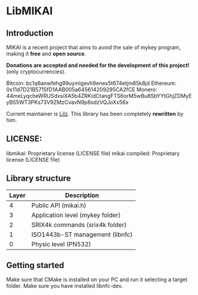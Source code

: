 # LibMIKAI

## Introduction
MIKAI is a recent project that aims to avoid the sale of mykey program, making it **free** and **open source**.

**Donations are accepted and needed for the development of this project!** (only cryptocurrencies).

Bitcoin: bc1q6anwfehg99uymlgevh9enes5t674etjm85k8jd
Ethereum: 0x11d7D21B5715fD1AAB005a645614209295CA2fCE
Monero: 44meLyqcheWRUSdxsiXA5b4ZRKidCtangFTS6orM5wBu8SbYYtGhjZDMyEyBS5WT3PKs73V9ZMzCvavN9p8sdzVQJoXx56x

Current maintainer is [Lilz](https://t.me/Lilz073).
This library has been completely **rewritten** by him.

## LICENSE:
libmikai: Proprietary license (LICENSE file)
mikai compiled: Proprietary license (LICENSE file)

## Library structure
| Layer | Description                      |
|-------|----------------------------------|
| 4     | Public API (mikai.h)             |
| 3     | Application level (mykey folder) |
| 2     | SRIX4k commands (srix4k folder)  |
| 1     | ISO1443b-ST management (libnfc)  |
| 0     | Physic level (PN532)             |

## Getting started
Make sure that CMake is installed on your PC and run it selecting a target folder. 
Make sure you have installed libnfc-dev.